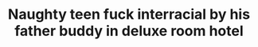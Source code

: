 ---
layout: post
title: Naughty teen fuck interracial by his father buddy in deluxe room hotel
duration: '08:22'
view: 550
rate: 2
video: 'https://flashservice.xvideos.com/embedframe/22026425'
category: 
 - brunette
 - curvy
 - gorgeous
 - rough
 - stunning
tags: 
 - big-black-cock
priority: 0.9
changefreq: daily
---